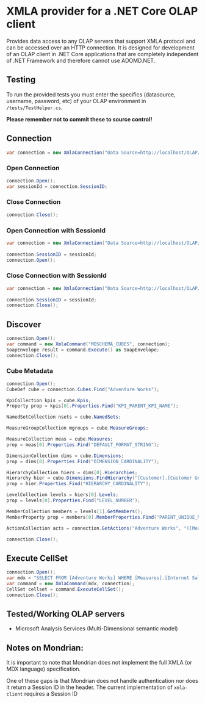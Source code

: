 # XMLA provider for a .NET Core OLAP client

Provides data access to any OLAP servers that support XMLA protocol and can be accessed over an HTTP connection.
It is designed for development of an OLAP client in .NET Core applications that are completely independent of .NET Framework and therefore cannot use ADOMD.NET.

## Testing
To run the provided tests you must enter the specifics (datasource, username, password, etc) of your OLAP environment in `/tests/TestHelper.cs`. 

**Please remember not to commit these to source control!**


## Connection
```csharp
var connection = new XmlaConnection("Data Source=http://localhost/OLAP/msmdpump.dll;Initial Catalog=AdventureWorksDW2012Multidimensional-SE");
```
### Open Connection
```csharp
connection.Open();
var sessionId = connection.SessionID;
 ```   
### Close Connection
```csharp
connection.Close();
 ```    
### Open Connection with SessionId
```csharp
var connection = new XmlaConnection("Data Source=http://localhost/OLAP/msmdpump.dll;Initial Catalog=AdventureWorksDW2012Multidimensional-SE");
    
connection.SessionID = sessionId;
connection.Open();
 ``` 
### Close Connection with SessionId

```csharp
var connection = new XmlaConnection("Data Source=http://localhost/OLAP/msmdpump.dll;Initial Catalog=AdventureWorksDW2012Multidimensional-SE");
    
connection.SessionID = sessionId;
connection.Close();
 ``` 
## Discover
```csharp
connection.Open();
var command = new XmlaCommand("MDSCHEMA_CUBES", connection);
SoapEnvelope result = command.Execute() as SoapEnvelope;
connection.Close();
 ```
 
### Cube Metadata
```csharp
connection.Open();
CubeDef cube = connection.Cubes.Find("Adventure Works");

KpiCollection kpis = cube.Kpis;
Property prop = kpis[0].Properties.Find("KPI_PARENT_KPI_NAME");

NamedSetCollection nsets = cube.NamedSets;

MeasureGroupCollection mgroups = cube.MeasureGroups;

MeasureCollection meas = cube.Measures;
prop = meas[0].Properties.Find("DEFAULT_FORMAT_STRING");

DimensionCollection dims = cube.Dimensions;
prop = dims[0].Properties.Find("DIMENSION_CARDINALITY");

HierarchyCollection hiers = dims[0].Hierarchies;
Hierarchy hier = cube.Dimensions.FindHierarchy("[Customer].[Customer Geography]");
prop = hier.Properties.Find("HIERARCHY_CARDINALITY");

LevelCollection levels = hiers[0].Levels;
prop = levels[0].Properties.Find("LEVEL_NUMBER");

MemberCollection members = levels[1].GetMembers();
MemberProperty prop = members[0].MemberProperties.Find("PARENT_UNIQUE_NAME");

ActionCollection acts = connection.GetActions("Adventure Works", "([Measures].[Internet Sales-Unit Price])", CoordinateType.Cell);

connection.Close();
 ```
## Execute CellSet
```csharp
connection.Open();
var mdx = "SELECT FROM [Adventure Works] WHERE [Measures].[Internet Sales Count]";
var command = new XmlaCommand(mdx, connection);
CellSet cellset = command.ExecuteCellSet();
connection.Close();
 ```
## Tested/Working OLAP servers

* Microsoft Analysis Services (Multi-Dimensional semantic model)

## Notes on Mondrian:
It is important to note that Mondrian does not implement the full XMLA (or MDX language) specification. 

One of these gaps is that Mondrian does not handle authentication nor does it return a Session ID in the header. The current implementation of `xmla-client` requires a Session ID
